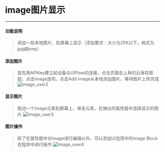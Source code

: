 # image图片显示
__________________________

#### 功能说明

>添加一些本地图片，到屏幕上显示（添加要求：大小为25K以下，格式为jpg或bmp）

#### 添加图片

>首先用APIKey建立起设备与UIFlow的连接，点击页面右上角的云保存按钮，点击image选项，点击Add image从本地添加图片，等待图片上传完成
>![image_user2](/image/Display/image_user1.gif)

#### 显示图片

>拖动一个image元素到屏幕上，单击元素，在弹出的属性框中选择显示的图片
>![image_user3](/image/Display/image_user2.gif)

#### 图片操作

>除了在属性框中对image进行编辑以外，可以添加UI选项中的image Block在程序中进行操作
>![image_user4](/image/Display/image_user3.gif)